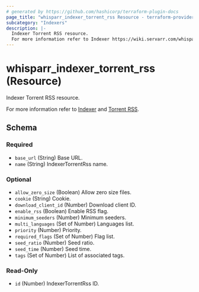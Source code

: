 ```yaml
---
# generated by https://github.com/hashicorp/terraform-plugin-docs
page_title: "whisparr_indexer_torrent_rss Resource - terraform-provider-whisparr"
subcategory: "Indexers"
description: |-
  Indexer Torrent RSS resource.
  For more information refer to Indexer https://wiki.servarr.com/whisparr/settings#indexers and Torrent RSS https://wiki.servarr.com/whisparr/supported#torrentrssindexer.
---
```


# whisparr_indexer_torrent_rss (Resource)

<!-- subcategory:Indexers -->Indexer Torrent RSS resource.
For more information refer to [Indexer](https://wiki.servarr.com/whisparr/settings#indexers) and [Torrent RSS](https://wiki.servarr.com/whisparr/supported#torrentrssindexer).



<!-- schema generated by tfplugindocs -->
## Schema

### Required

- `base_url` (String) Base URL.
- `name` (String) IndexerTorrentRss name.

### Optional

- `allow_zero_size` (Boolean) Allow zero size files.
- `cookie` (String) Cookie.
- `download_client_id` (Number) Download client ID.
- `enable_rss` (Boolean) Enable RSS flag.
- `minimum_seeders` (Number) Minimum seeders.
- `multi_languages` (Set of Number) Languages list.
- `priority` (Number) Priority.
- `required_flags` (Set of Number) Flag list.
- `seed_ratio` (Number) Seed ratio.
- `seed_time` (Number) Seed time.
- `tags` (Set of Number) List of associated tags.

### Read-Only

- `id` (Number) IndexerTorrentRss ID.


